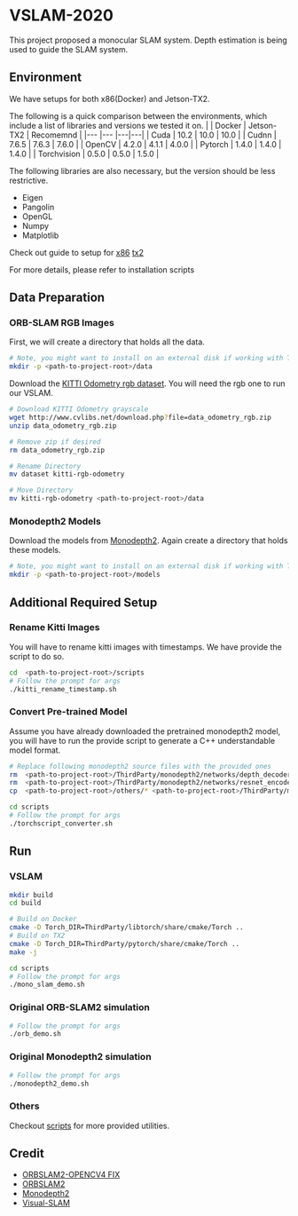 # VSLAM-2020
This project proposed a monocular SLAM system. Depth estimation is being used to guide the SLAM system.

## Environment
We have setups for both x86(Docker) and Jetson-TX2.


The following is a quick comparison between the environments, which include a list of libraries and versions we tested it on.
|              | Docker  | Jetson-TX2  | Recomemnd |
|---           |---      |---|---|
|  Cuda        | 10.2         | 10.0   | 10.0  |
|  Cudnn       | 7.6.5        | 7.6.3  | 7.6.0  |
|  OpenCV      | 4.2.0        | 4.1.1  | 4.0.0  |
|  Pytorch     | 1.4.0        | 1.4.0  | 1.4.0  |
|  Torchvision | 0.5.0        | 0.5.0  | 1.5.0  |


The following libraries are also necessary, but the version should be less restrictive.
- Eigen
- Pangolin
- OpenGL
- Numpy
- Matplotlib

Check out guide to setup for [x86](docs/Docker_setup.md) [tx2](docs/TX2_setup.md)

For more details, please refer to installation scripts


## Data Preparation
### ORB-SLAM RGB Images
First, we will create a directory that holds all the data.
```bash
# Note, you might want to install on an external disk if working with TX2
mkdir -p <path-to-project-root>/data
```

Download the [KITTI Odometry rgb dataset](http://www.cvlibs.net/datasets/kitti/eval_odometry.php). You will need the rgb one to run our VSLAM.
```bash
# Download KITTI Odometry grayscale
wget http://www.cvlibs.net/download.php?file=data_odometry_rgb.zip
unzip data_odometry_rgb.zip

# Remove zip if desired
rm data_odometry_rgb.zip

# Rename Directory
mv dataset kitti-rgb-odometry

# Move Directory
mv kitti-rgb-odometry <path-to-project-root>/data
```

### Monodepth2 Models
Download the models from [Monodepth2](https://github.com/nianticlabs/monodepth2). Again create a directory that holds these models.
```bash
# Note, you might want to install on an external disk if working with TX2
mkdir -p <path-to-project-root>/models
```


## Additional Required Setup
### Rename Kitti Images
You will have to rename kitti images with timestamps. We have provide the script to do so.
```bash
cd  <path-to-project-root>/scripts
# Follow the prompt for args
./kitti_rename_timestamp.sh
```

### Convert Pre-trained Model
Assume you have already downloaded the pretrained monodepth2 model, you will have to run the provide script to generate a C++ understandable model format.
```bash
# Replace following monodepth2 source files with the provided ones
rm  <path-to-project-root>/ThirdParty/monodepth2/networks/depth_decoder.py
rm  <path-to-project-root>/ThirdParty/monodepth2/networks/resnet_encoder.py
cp  <path-to-project-root>/others/* <path-to-project-root>/ThirdParty/monodepth2/networks

cd scripts
# Follow the prompt for args
./torchscript_converter.sh
```

## Run
### VSLAM
```bash
mkdir build
cd build

# Build on Docker
cmake -D Torch_DIR=ThirdParty/libtorch/share/cmake/Torch ..
# Build on TX2
cmake -D Torch_DIR=ThirdParty/pytorch/share/cmake/Torch ..
make -j

cd scripts
# Follow the prompt for args
./mono_slam_demo.sh
```

### Original ORB-SLAM2 simulation
```bash
# Follow the prompt for args
./orb_demo.sh
```

### Original Monodepth2 simulation
```bash
# Follow the prompt for args
./monodepth2_demo.sh
```

### Others
Checkout [scripts](scripts/) for more provided utilities.


## Credit
- [ORBSLAM2-OPENCV4 FIX](https://github.com/Windfisch/ORB_SLAM2)
- [ORBSLAM2](https://github.com/raulmur/ORB_SLAM2)
- [Monodepth2](https://github.com/nianticlabs/monodepth2)
- [Visual-SLAM](https://github.com/KolinGuo/Visual-SLAM)